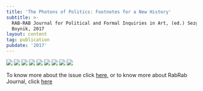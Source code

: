 ```yaml
---
title: 'The Photons of Politics: Footnotes for a New History'
subtitle: >-
  RAB-RAB Journal for Political and Formal Inquiries in Art, (ed.) Sezgin
  Boynik, 2017
layout: content
tag: publication
pubdate: '2017'
---
```

![](/assets/img/ali-akbar-mehta_the-photons-of-politics_1.-cover-page_2017.jpg)
![](/assets/img/ali-akbar-mehta_the-photons-of-politics_2.-page-one_2017.jpg)
![](/assets/img/ali-akbar-mehta_the-photons-of-politics_3.-page-two_2017.jpg)
![](/assets/img/ali-akbar-mehta_the-photons-of-politics_4.-page-three_2017.jpg)
![](/assets/img/ali-akbar-mehta_the-photons-of-politics_5.-page-four_2017.jpg)
![](/assets/img/ali-akbar-mehta_the-photons-of-politics_6.-page-five_2017.jpg)
![](/assets/img/ali-akbar-mehta_the-photons-of-politics_7.-page-six_2017.jpg)
![](/assets/img/ali-akbar-mehta_the-photons-of-politics_8.-page-seven_2017.jpg)
![](/assets/img/ali-akbar-mehta_the-photons-of-politics_9.-page-eight_2017.jpg)

To know more about the issue click [here](http://rabrab.fi/RABRAB-JOURNAL-ISSUE-04-1), or to know more about RabRab Journal, click [here](http://rabrab.fi/)
